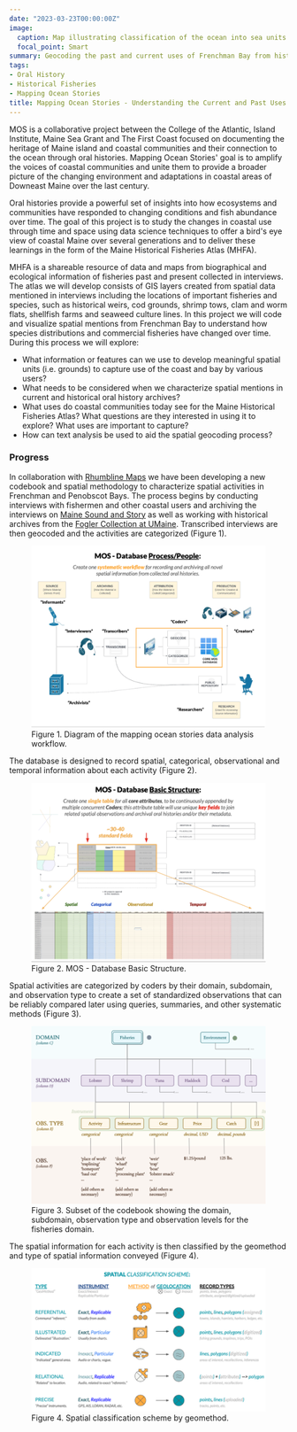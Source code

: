 ```yaml
---
date: "2023-03-23T00:00:00Z"
image:
  caption: Map illustrating classification of the ocean into sea units and bays off the coast of Lincoln and Hancock County
  focal_point: Smart
summary: Geocoding the past and current uses of Frenchman Bay from historic and current oral histories
tags:
- Oral History
- Historical Fisheries
- Mapping Ocean Stories
title: Mapping Ocean Stories - Understanding the Current and Past Uses of Frenchman Bay
---
```


MOS is a collaborative project between the College of the Atlantic, Island Institute, Maine Sea Grant and The First Coast focused on documenting the heritage of Maine island and coastal communities and their connection to the ocean through oral histories. Mapping Ocean Stories' goal is to amplify the voices of coastal communities and unite them to provide a broader picture of the changing environment and adaptations in coastal areas of Downeast Maine over the last century.

Oral histories provide a powerful set of insights into how ecosystems and communities have responded to changing conditions and fish abundance over time. The goal of this project is to study the changes in coastal use through time and space using data science techniques to offer a bird's eye view of coastal Maine over several generations and to deliver these learnings in the form of the Maine Historical Fisheries Atlas (MHFA).

MHFA is a shareable resource of data and maps from biographical and ecological information of fisheries past and present collected in interviews. The atlas we will develop consists of GIS layers created from spatial data mentioned in interviews including the locations of important fisheries and species, such as historical weirs, cod grounds, shrimp tows, clam and worm flats, shellfish farms and seaweed culture lines. In this project we will code and visualize spatial mentions from Frenchman Bay to understand how species distributions and commercial fisheries have changed over time. During this process we will explore:

* What information or features can we use to develop meaningful spatial units (i.e. grounds) to capture use of the coast and bay by various users? 
* What needs to be considered when we characterize spatial mentions in current and historical oral history archives?
* What uses do coastal communities today see for the Maine Historical Fisheries Atlas? What questions are they interested in using it to explore? What uses are important to capture?
* How can text analysis be used to aid the spatial geocoding process?

### Progress

In collaboration with [Rhumbline Maps](https://rhumbline.us) we have been developing a new codebook and spatial methodology to characterize spatial activities in Frenchman and Penobscot Bays. The process begins by conducting interviews with fishermen and other coastal users and archiving the interviews on [Maine Sound and Story](https://mainesoundandstory.com/) as well as working with historical archives from the [Fogler Collection at UMaine](https://archives.library.umaine.edu/repositories/5/resources/2845). Transcribed interviews are then geocoded and the activities are categorized (Figure 1). 

<figure>
    <img src="img/workflow.png"
         alt="Diagram of the Data Analysis Workflow">
    <figcaption>Figure 1. Diagram of the mapping ocean stories data analysis workflow.</figcaption>
</figure>

The database is designed to record spatial, categorical, observational and temporal information about each activity (Figure 2). 

<figure>
    <img src="img/database_structure.png"
         alt="">
    <figcaption>Figure 2. MOS - Database Basic Structure.</figcaption>
</figure>

Spatial activities are categorized by coders by their domain, subdomain, and observation type to create a set of standardized observations that can be reliably compared later using queries, summaries, and other systematic methods (Figure 3). 

<figure>
    <img src="img/codebook.png"
         alt="">
    <figcaption>Figure 3. Subset of the codebook showing the domain, subdomain, observation type and observation levels for the fisheries domain.</figcaption>
</figure>

The spatial information for each activity is then classified by the geomethod and type of spatial information conveyed (Figure 4).

<figure>
    <img src="img/spatial_classification_scheme.png"
         alt="">
    <figcaption>Figure 4. Spatial classification scheme by geomethod.</figcaption>
</figure>
